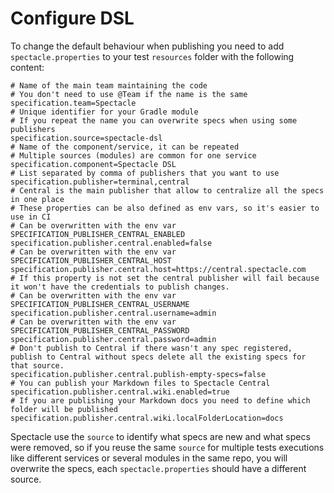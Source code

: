[//]: # ( {{ title: Configure DSL }} {{ tags: DSL, Config }} {{ features: Specifications }} )

# Configure DSL

To change the default behaviour when publishing you need to add `spectacle.properties` to your
test `resources` folder with the following content:

```properties
# Name of the main team maintaining the code
# You don't need to use @Team if the name is the same
specification.team=Spectacle
# Unique identifier for your Gradle module
# If you repeat the name you can overwrite specs when using some publishers
specification.source=spectacle-dsl
# Name of the component/service, it can be repeated
# Multiple sources (modules) are common for one service
specification.component=Spectacle DSL
# List separated by comma of publishers that you want to use
specification.publisher=terminal,central
# Central is the main publisher that allow to centralize all the specs in one place
# These properties can be also defined as env vars, so it's easier to use in CI
# Can be overwritten with the env var SPECIFICATION_PUBLISHER_CENTRAL_ENABLED
specification.publisher.central.enabled=false
# Can be overwritten with the env var SPECIFICATION_PUBLISHER_CENTRAL_HOST
specification.publisher.central.host=https://central.spectacle.com
# If this property is not set the central publisher will fail because it won't have the credentials to publish changes.
# Can be overwritten with the env var SPECIFICATION_PUBLISHER_CENTRAL_USERNAME
specification.publisher.central.username=admin
# Can be overwritten with the env var SPECIFICATION_PUBLISHER_CENTRAL_PASSWORD
specification.publisher.central.password=admin
# Don't publish to Central if there wasn't any spec registered, publish to Central without specs delete all the existing specs for that source.
specification.publisher.central.publish-empty-specs=false
# You can publish your Markdown files to Spectacle Central
specification.publisher.central.wiki.enabled=true
# If you are publishing your Markdown docs you need to define which folder will be published
specification.publisher.central.wiki.localFolderLocation=docs
```

Spectacle use the `source` to identify what specs are new and what specs were removed, so if you
reuse the same `source` for multiple tests executions like different services or several modules in
the same repo, you will overwrite the specs, each `spectacle.properties` should have a different
source.